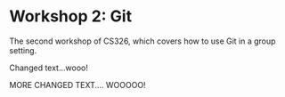 # Workshop 2: Git
The second workshop of CS326, which covers how to use Git in a group setting.

Changed text...wooo!

MORE CHANGED TEXT.... WOOOOO!
